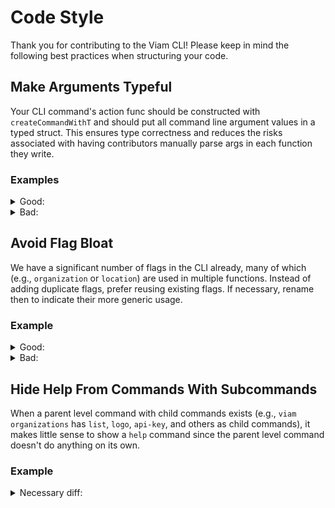 # Code Style

Thank you for contributing to the Viam CLI! Please keep in mind the following best practices
when structuring your code.

## Make Arguments Typeful
Your CLI command's action func should be constructed with `createCommandWithT` and should put
all command line argument values in a typed struct. This ensures type correctness and reduces
the risks associated with having contributors manually parse args in each function they write.

### Examples
<details>
<summary>Good:</summary>

```golang
type fooArgs struct {
    Bar int
    Baz string
}

func fooAction(ctx cli.Context, args foo) error {
    bar := args.Bar
    baz := args.Baz
    ...
}

...

cli.Command{
    ...
    Flags: []cli.Flag{
        &cli.StringFlag{
            Name: Baz,
        },
        &cli.IntFlag{
            Name: Bar,
        },
    },
    Action: createCommandWithT[fooArgs](fooAction),
    ...
}
```
</details>

<details>
<summary>Bad:</summary>

```golang
func fooAction(ctx cli.Context) error {
    bar := ctx.Int("Bar")
    baz := ctx.String("Baz)
    ...
}

...

cli.Command{
    Flags: []cli.Flag{
        &cli.StringFlag{
            Name: BazFlag,
        },
        &cli.IntFlag{
            Name: BarFlag,
        },
    },
    Action: fooAction,
    ...
}
```
</details>

## Avoid Flag Bloat
We have a significant number of flags in the CLI already, many of which (e.g., `organization` or
`location`) are used in multiple functions. Instead of adding duplicate flags, prefer reusing
existing flags. If necessary, rename then to indicate their more generic usage. 

### Example
<details>
<summary>Good:</summary>

```diff
-const yourSpecialFlag = "some-cool-flag"
+const generalSpecialFlag = "some-cool-flag"
```
</details>

<details>
<summary>Bad:</summary>

```golang
const yourSpecialFlag = "some-cool-flag"
...
const mySpecialFlag = "some-cool-flag"
```
</details>

## Hide Help From Commands With Subcommands
When a parent level command with child commands exists (e.g., `viam organizations` has `list`,
`logo`, `api-key`, and others as child commands), it makes little sense to show a `help` command
since the parent level command doesn't do anything on its own. 

### Example
<details>
<summary>Necessary diff:</summary>

```diff
cli.Command{
    ...
    Name: "my-parent-command",
+    HideHelpCommand: true,
    Subcommands: []*cli.Command{
        {
            Name: "my-child-command1",
            ...
        },
        {
            Name: "my-child-command2",
            ...
        },
    },
}```
</details>

## Create Usage Text With Helper Func, Only Specify Required Args
When creating usage text for a CLI command, use the `createUsageText` convenience method
to generate text. Be sure to provide the fully qualified command (less `viam`) as your first
argument, and only include actually required flags in the `requiredFlags` argument.

###Examples
<details>
<summary>Diff:</summary>

```diff
cli.Command{
    ...
    Name: "my-parent-command",
    Subcommands: []*cli.Command{
        Name: "my-child-command",
        Flags: []cli.Flag{
            &cli.StringFlag{
                Name: requiredFlag,
                Required: true,
            },
            &cli.StringFlag{
                Name: optionalFlag,
            },
        },
+        UsageText: createUsageText("my-parent-command my-child-command", []string{requiredFlag}, true, false),
-        UsageText: createUsageText("my-child-command", []string{requiredFlag, optionalFlag}, true, false),
        ...
    }
}
```
</details>
